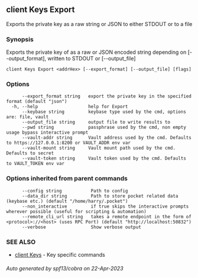 ## client Keys Export

Exports the private key as a raw string or JSON to either STDOUT or to a file

### Synopsis

Exports the private key of <addrHex> as a raw or JSON encoded string depending on [--output_format], written to STDOUT or [--output_file]

```
client Keys Export <addrHex> [--export_format] [--output_file] [flags]
```

### Options

```
      --export_format string   export the private key in the specified format (default "json")
  -h, --help                   help for Export
      --keybase string         keybase type used by the cmd, options are: file, vault
      --output_file string     output file to write results to
      --pwd string             passphrase used by the cmd, non empty usage bypass interactive prompt
      --vault-addr string      Vault address used by the cmd. Defaults to https://127.0.0.1:8200 or VAULT_ADDR env var
      --vault-mount string     Vault mount path used by the cmd. Defaults to secret
      --vault-token string     Vault token used by the cmd. Defaults to VAULT_TOKEN env var
```

### Options inherited from parent commands

```
      --config string           Path to config
      --data_dir string         Path to store pocket related data (keybase etc.) (default "/home/harry/.pocket")
      --non_interactive         if true skips the interactive prompts wherever possible (useful for scripting & automation)
      --remote_cli_url string   takes a remote endpoint in the form of <protocol>://<host> (uses RPC Port) (default "http://localhost:50832")
      --verbose                 Show verbose output
```

### SEE ALSO

* [client Keys](client_Keys.md)	 - Key specific commands

###### Auto generated by spf13/cobra on 22-Apr-2023

